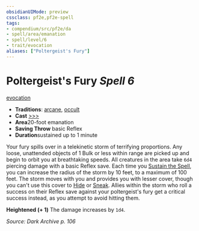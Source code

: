 ```yaml
---
obsidianUIMode: preview
cssclass: pf2e,pf2e-spell
tags:
- compendium/src/pf2e/da
- spell/area/emanation
- spell/level/6
- trait/evocation
aliases: ["Poltergeist's Fury"]
---
```

# Poltergeist's Fury *Spell 6*   
[evocation](rules/traits/evocation.md "Evocation School Trait")  

- **Traditions**: [arcane](rules/traits/arcane.md "Arcane Tradition Trait"), [occult](rules/traits/occult.md "Occult Tradition Trait")
- **Cast** [>>>](rules/core-rulebook/chapter-9-playing-the-game.md#Actions "Three-Action") 
- **Area**20-foot emanation
- **Saving Throw**  basic Reflex
- **Duration**sustained up to 1 minute

Your fury spills over in a telekinetic storm of terrifying proportions. Any loose, unattended objects of 1 Bulk or less within range are picked up and begin to orbit you at breathtaking speeds. All creatures in the area take `6d4` piercing damage with a basic Reflex save. Each time you [Sustain the Spell](rules/actions/sustain-a-spell.md), you can increase the radius of the storm by 10 feet, to a maximum of 100 feet. The storm moves with you and provides you with lesser cover, though you can't use this cover to [Hide](rules/actions/hide.md) or [Sneak](rules/actions/sneak.md). Allies within the storm who roll a success on their Reflex save against your poltergeist's fury get a critical success instead, as you attempt to avoid hitting them.

**Heightened (+ 1)** The damage increases by `1d4`.

*Source: Dark Archive p. 106*